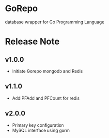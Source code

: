# GoRepo
database wrapper for Go Programming Language

# Release Note #
## v1.0.0 ##
- Initiate Gorepo mongodb and Redis
  
## v1.1.0 ##
- Add PFAdd and PFCount for redis

## v2.0.0 ##
- Primary key configuration
- MySQL interface using gorm